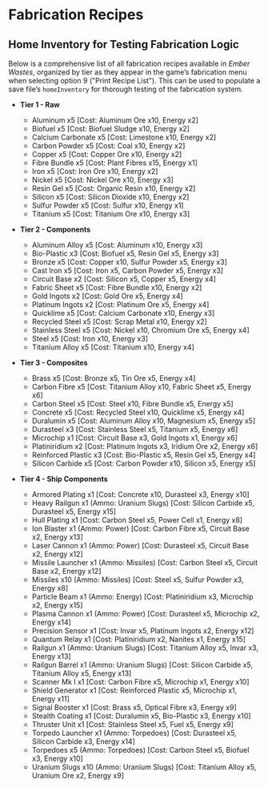 # Fabrication Recipes

## Home Inventory for Testing Fabrication Logic

Below is a comprehensive list of all fabrication recipes available in *Ember Wastes*, organized by tier as they appear in the game’s fabrication menu when selecting option 9 ("Print Recipe List"). This can be used to populate a save file’s `homeInventory` for thorough testing of the fabrication system.

- **Tier 1 - Raw**
  - Aluminum x5 [Cost: Aluminum Ore x10, Energy x2]
  - Biofuel x5 [Cost: Biofuel Sludge x10, Energy x2]
  - Calcium Carbonate x5 [Cost: Limestone x10, Energy x2]
  - Carbon Powder x5 [Cost: Coal x10, Energy x2]
  - Copper x5 [Cost: Copper Ore x10, Energy x2]
  - Fibre Bundle x5 [Cost: Plant Fibres x15, Energy x1]
  - Iron x5 [Cost: Iron Ore x10, Energy x2]
  - Nickel x5 [Cost: Nickel Ore x10, Energy x3]
  - Resin Gel x5 [Cost: Organic Resin x10, Energy x2]
  - Silicon x5 [Cost: Silicon Dioxide x10, Energy x2]
  - Sulfur Powder x5 [Cost: Sulfur x10, Energy x1]
  - Titanium x5 [Cost: Titanium Ore x10, Energy x3]

- **Tier 2 - Components**
  - Aluminum Alloy x5 [Cost: Aluminum x10, Energy x3]
  - Bio-Plastic x3 [Cost: Biofuel x5, Resin Gel x5, Energy x3]
  - Bronze x5 [Cost: Copper x10, Sulfur Powder x5, Energy x3]
  - Cast Iron x5 [Cost: Iron x5, Carbon Powder x5, Energy x3]
  - Circuit Base x2 [Cost: Silicon x5, Copper x5, Energy x4]
  - Fabric Sheet x5 [Cost: Fibre Bundle x10, Energy x2]
  - Gold Ingots x2 [Cost: Gold Ore x5, Energy x4]
  - Platinum Ingots x2 [Cost: Platinum Ore x5, Energy x4]
  - Quicklime x5 [Cost: Calcium Carbonate x10, Energy x3]
  - Recycled Steel x5 [Cost: Scrap Metal x10, Energy x2]
  - Stainless Steel x5 [Cost: Nickel x10, Chromium Ore x5, Energy x4]
  - Steel x5 [Cost: Iron x10, Energy x3]
  - Titanium Alloy x5 [Cost: Titanium x10, Energy x4]

- **Tier 3 - Composites**
  - Brass x5 [Cost: Bronze x5, Tin Ore x5, Energy x4]
  - Carbon Fibre x5 [Cost: Titanium Alloy x10, Fabric Sheet x5, Energy x6]
  - Carbon Steel x5 [Cost: Steel x10, Fibre Bundle x5, Energy x5]
  - Concrete x5 [Cost: Recycled Steel x10, Quicklime x5, Energy x4]
  - Duralumin x5 [Cost: Aluminum Alloy x10, Magnesium x5, Energy x5]
  - Durasteel x3 [Cost: Stainless Steel x5, Titanium x5, Energy x6]
  - Microchip x1 [Cost: Circuit Base x3, Gold Ingots x1, Energy x6]
  - Platiniridium x2 [Cost: Platinum Ingots x3, Iridium Ore x2, Energy x6]
  - Reinforced Plastic x3 [Cost: Bio-Plastic x5, Resin Gel x5, Energy x4]
  - Silicon Carbide x5 [Cost: Carbon Powder x10, Silicon x5, Energy x5]

- **Tier 4 - Ship Components**
  - Armored Plating x1 [Cost: Concrete x10, Durasteel x3, Energy x10]
  - Heavy Railgun x1 (Ammo: Uranium Slugs) [Cost: Silicon Carbide x5, Durasteel x5, Energy x15]
  - Hull Plating x1 [Cost: Carbon Steel x5, Power Cell x1, Energy x8]
  - Ion Blaster x1 (Ammo: Power) [Cost: Carbon Fibre x5, Circuit Base x2, Energy x13]
  - Laser Cannon x1 (Ammo: Power) [Cost: Durasteel x5, Circuit Base x2, Energy x12]
  - Missile Launcher x1 (Ammo: Missiles) [Cost: Carbon Steel x5, Circuit Base x2, Energy x12]
  - Missiles x10 (Ammo: Missiles) [Cost: Steel x5, Sulfur Powder x3, Energy x8]
  - Particle Beam x1 (Ammo: Energy) [Cost: Platiniridium x3, Microchip x2, Energy x15]
  - Plasma Cannon x1 (Ammo: Power) [Cost: Durasteel x5, Microchip x2, Energy x14]
  - Precision Sensor x1 [Cost: Invar x5, Platinum Ingots x2, Energy x12]
  - Quantum Relay x1 [Cost: Platiniridium x2, Nanites x1, Energy x15]
  - Railgun x1 (Ammo: Uranium Slugs) [Cost: Titanium Alloy x5, Invar x3, Energy x13]
  - Railgun Barrel x1 (Ammo: Uranium Slugs) [Cost: Silicon Carbide x5, Titanium Alloy x5, Energy x13]
  - Scanner Mk I x1 [Cost: Carbon Fibre x5, Microchip x1, Energy x10]
  - Shield Generator x1 [Cost: Reinforced Plastic x5, Microchip x1, Energy x11]
  - Signal Booster x1 [Cost: Brass x5, Optical Fibre x3, Energy x9]
  - Stealth Coating x1 [Cost: Duralumin x5, Bio-Plastic x3, Energy x10]
  - Thruster Unit x1 [Cost: Stainless Steel x5, Fuel x5, Energy x9]
  - Torpedo Launcher x1 (Ammo: Torpedoes) [Cost: Durasteel x5, Silicon Carbide x3, Energy x14]
  - Torpedoes x5 (Ammo: Torpedoes) [Cost: Carbon Steel x5, Biofuel x3, Energy x10]
  - Uranium Slugs x10 (Ammo: Uranium Slugs) [Cost: Titanium Alloy x5, Uranium Ore x2, Energy x9]
